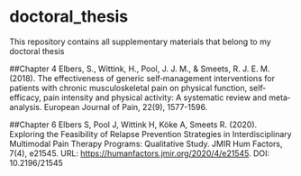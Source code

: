 # doctoral_thesis
This repository contains all supplementary materials that belong to my doctoral thesis

##Chapter 4 
Elbers, S., Wittink, H., Pool, J. J. M., & Smeets, R. J. E. M. (2018). The effectiveness of generic self‐management interventions for patients with chronic musculoskeletal pain on physical function, self‐efficacy, pain intensity and physical activity: A systematic review and meta‐analysis. European Journal of Pain, 22(9), 1577-1596.

##Chapter 6
Elbers S, Pool J, Wittink H, Köke A, Smeets R. (2020). Exploring the Feasibility of Relapse Prevention Strategies in Interdisciplinary Multimodal Pain Therapy Programs: Qualitative Study. JMIR Hum Factors, 7(4), e21545. URL: https://humanfactors.jmir.org/2020/4/e21545. DOI: 10.2196/21545

